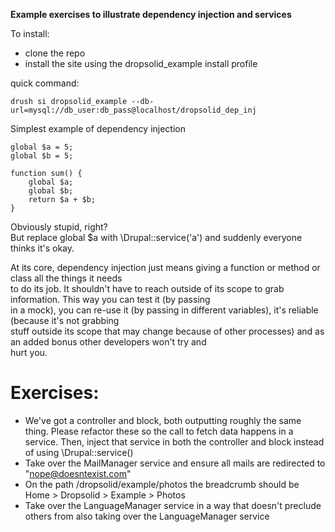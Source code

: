 **Example exercises to illustrate dependency injection and services**  
  
To install:  
  

 - clone the repo  
 - install the site using the dropsolid_example install
   profile

quick command:  
  
    drush si dropsolid_example --db-url=mysql://db_user:db_pass@localhost/dropsolid_dep_inj  

  
Simplest example of dependency injection  
  

    global $a = 5;  
    global $b = 5;  
      
    function sum() {  
        global $a;  
        global $b;  
        return $a + $b;  
    }  

  
Obviously stupid, right?   
But replace global $a with \\Drupal::service('a') and suddenly everyone thinks it's okay.  
  
At its core, dependency injection just means giving a function or method or class all the things it needs  
to do its job. It shouldn't have to reach outside of its scope to grab information. This way you can test it (by passing  
in a mock), you can re-use it (by passing in different variables), it's reliable (because it's not grabbing   
stuff outside its scope that may change because of other processes) and as an added bonus other developers won't try and   
hurt you.  
  
  
# Exercises:

- We've got a controller and block, both outputting roughly the same thing. Please refactor these so the call to fetch data happens in a service. Then, inject that service in both the controller and block instead of using \Drupal::service()
- Take over the MailManager service and ensure all mails are redirected to "nope@doesntexist.com"
- On the path /dropsolid/example/photos the breadcrumb should be Home > Dropsolid > Example > Photos
- Take over the LanguageManager service in a way that doesn't preclude others from also taking over the LanguageManager service